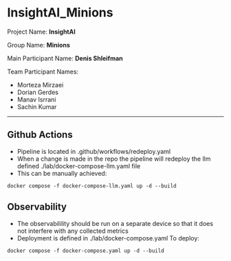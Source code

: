 # InsightAI_Minions

Project Name: **InsightAI**

Group Name: **Minions**

Main Participant Name: **Denis Shleifman**

Team Participant Names: 
* Morteza Mirzaei
* Dorian Gerdes
* Manav Isrrani
* Sachin Kumar

-----------------------------------------------------

## Github Actions

* Pipeline is located in .github/workflows/redeploy.yaml
* When a change is made in the repo the pipeline will redeploy the llm defined ./lab/docker-compose-llm.yaml file
* This can be manually achieved:

```
docker compose -f docker-compose-llm.yaml up -d --build
```


## Observability

* The observabilility should be run on a separate device so that it does not interfere with any collected metrics
* Deployment is defined in ./lab/docker-compose.yaml
To deploy:
```
docker compose -f docker-compose.yaml up -d --build
```
